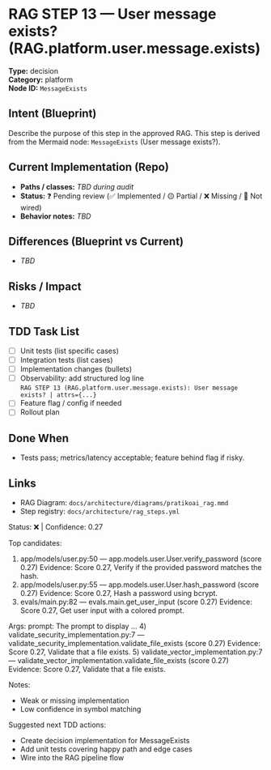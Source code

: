 # RAG STEP 13 — User message exists? (RAG.platform.user.message.exists)

**Type:** decision  
**Category:** platform  
**Node ID:** `MessageExists`

## Intent (Blueprint)
Describe the purpose of this step in the approved RAG. This step is derived from the Mermaid node: `MessageExists` (User message exists?).

## Current Implementation (Repo)
- **Paths / classes:** _TBD during audit_
- **Status:** ❓ Pending review (✅ Implemented / 🟡 Partial / ❌ Missing / 🔌 Not wired)
- **Behavior notes:** _TBD_

## Differences (Blueprint vs Current)
- _TBD_

## Risks / Impact
- _TBD_

## TDD Task List
- [ ] Unit tests (list specific cases)
- [ ] Integration tests (list cases)
- [ ] Implementation changes (bullets)
- [ ] Observability: add structured log line  
  `RAG STEP 13 (RAG.platform.user.message.exists): User message exists? | attrs={...}`
- [ ] Feature flag / config if needed
- [ ] Rollout plan

## Done When
- Tests pass; metrics/latency acceptable; feature behind flag if risky.

## Links
- RAG Diagram: `docs/architecture/diagrams/pratikoai_rag.mmd`
- Step registry: `docs/architecture/rag_steps.yml`


<!-- AUTO-AUDIT:BEGIN -->
Status: ❌  |  Confidence: 0.27

Top candidates:
1) app/models/user.py:50 — app.models.user.User.verify_password (score 0.27)
   Evidence: Score 0.27, Verify if the provided password matches the hash.
2) app/models/user.py:55 — app.models.user.User.hash_password (score 0.27)
   Evidence: Score 0.27, Hash a password using bcrypt.
3) evals/main.py:82 — evals.main.get_user_input (score 0.27)
   Evidence: Score 0.27, Get user input with a colored prompt.

Args:
    prompt: The prompt to display
 ...
4) validate_security_implementation.py:7 — validate_security_implementation.validate_file_exists (score 0.27)
   Evidence: Score 0.27, Validate that a file exists.
5) validate_vector_implementation.py:7 — validate_vector_implementation.validate_file_exists (score 0.27)
   Evidence: Score 0.27, Validate that a file exists.

Notes:
- Weak or missing implementation
- Low confidence in symbol matching

Suggested next TDD actions:
- Create decision implementation for MessageExists
- Add unit tests covering happy path and edge cases
- Wire into the RAG pipeline flow
<!-- AUTO-AUDIT:END -->